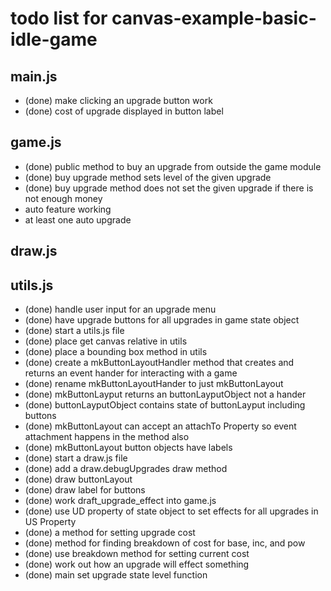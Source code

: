 # todo list for canvas-example-basic-idle-game

## main.js
* (done) make clicking an upgrade button work
* (done) cost of upgrade displayed in button label


## game.js
* (done) public method to buy an upgrade from outside the game module
* (done) buy upgrade method sets level of the given upgrade
* (done) buy upgrade method does not set the given upgrade if there is not enough money
* auto feature working
* at least one auto upgrade

## draw.js

## utils.js



* (done) handle user input for an upgrade menu
* (done) have upgrade buttons for all upgrades in game state object
* (done) start a utils.js file
* (done) place get canvas relative in utils
* (done) place a bounding box method in utils
* (done) create a mkButtonLayoutHandler method that creates and returns an event hander for interacting with a game
* (done) rename mkButtonLayoutHander to just mkButtonLayout
* (done) mkButtonLayput returns an buttonLayputObject not a hander
* (done) buttonLayputObject contains state of buttonLayput including buttons
* (done) mkButtonLayout can accept an attachTo Property so event attachment happens in the method also
* (done) mkButtonLayout button objects have labels
* (done) start a draw.js file
* (done) add a draw.debugUpgrades draw method
* (done) draw buttonLayout
* (done) draw label for buttons
* (done) work draft_upgrade_effect into game.js
* (done) use UD property of state object to set effects for all upgrades in US Property
* (done) a method for setting upgrade cost
* (done) method for finding breakdown of cost for base, inc, and pow
* (done) use breakdown method for setting current cost
* (done) work out how an upgrade will effect something
* (done) main set upgrade state level function
